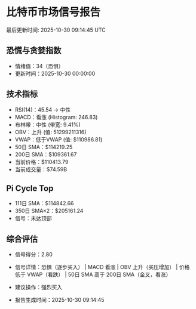 # 比特币市场信号报告

最后更新时间: 2025-10-30 09:14:45 UTC

## 恐慌与贪婪指数
- 情绪值：34（恐惧）
- 更新时间：2025-10-30 00:00:00

## 技术指标
- RSI(14)：45.54 → 中性
- MACD：看涨 (Histogram: 246.83)
- 布林带：中性 (带宽: 9.41%)
- OBV：上升 (值: 51299211316)
- VWAP：低于VWAP (值: $110986.81)
- 50日 SMA：$114219.25
- 200日 SMA：$109361.67
- 当前价格：$110413.79
- 当前成交量：$74.59B

## Pi Cycle Top
- 111日 SMA：$114842.66
- 350日 SMA×2：$205161.24
- 信号：未达顶部

## 综合评估
- 信号得分：2.80
- 信号详情：恐惧（逐步买入） | MACD 看涨 | OBV 上升（买压增加） | 价格低于 VWAP（看跌） | 50日 SMA 高于 200日 SMA（金叉，看涨）
- 建议操作：强烈买入

- 报告生成时间：2025-10-30 09:14:45